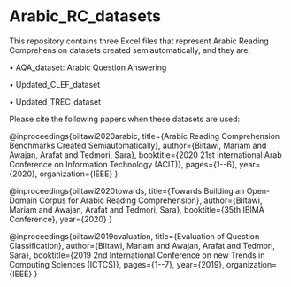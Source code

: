 # Arabic_RC_datasets
This repository contains three Excel files that represent Arabic Reading Comprehension datasets created semiautomatically, and they are:

•	AQA_dataset: Arabic Question Answering

•	Updated_CLEF_dataset

•	Updated_TREC_dataset

Please cite the following papers when these datasets are used:

@inproceedings{biltawi2020arabic,
  title={Arabic Reading Comprehension Benchmarks Created Semiautomatically},
  author={Biltawi, Mariam and Awajan, Arafat and Tedmori, Sara},
  booktitle={2020 21st International Arab Conference on Information Technology (ACIT)},
  pages={1--6},
  year={2020},
  organization={IEEE}
}

@inproceedings{biltawi2020towards,
  title={Towards Building an Open-Domain Corpus for Arabic Reading Comprehension},
  author={Biltawi, Mariam and Awajan, Arafat and Tedmori, Sara},
  booktitle={35th IBlMA Conference},
  year={2020}
}

@inproceedings{biltawi2019evaluation,
  title={Evaluation of Question Classification},
  author={Biltawi, Mariam and Awajan, Arafat and Tedmori, Sara},
  booktitle={2019 2nd International Conference on new Trends in Computing Sciences (ICTCS)},
  pages={1--7},
  year={2019},
  organization={IEEE}
}
